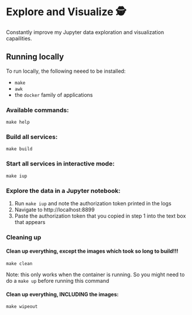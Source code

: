 # Explore and Visualize 🕵

Constantly improve my Jupyter data exploration and visualization capailities.

## Running locally

To run locally, the following neeed to be installed:

* `make`
* `awk`
* the `docker` family of applications

### Available commands:

`make help` 

### Build all services:

`make build`

### Start all services in interactive mode:

`make iup`

### Explore the data in a Jupyter notebook:

1. Run `make iup` and note the authorization token printed in the logs
2. Navigate to http://localhost:8899
3. Paste the authorization token that you copied in step 1 into the text box that appears


### Cleaning up

#### Clean up everything, except the images which took so long to build!!!

`make clean` 

Note: this only works when the container is running. So you might need to do a `make up` before running this command

#### Clean up everything, INCLUDING the images:

`make wipeout`

